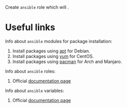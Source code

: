 Create `ansible` role which will **<what will this role do>**.

# Useful links
Info about `ansible` modules for package installation:
1. Install packages using [apt](https://docs.ansible.com/ansible/latest/modules/apt_module.html) for Debian.
2. Install packages using [yum](https://docs.ansible.com/ansible/latest/modules/yum_module.html) for CentOS.
3. Install packages using [pacman](https://docs.ansible.com/ansible/latest/modules/pacman_module.html) for Arch and Manjaro.

Info about `ansible` roles:
1. Official [documentation page](https://docs.ansible.com/ansible/latest/user_guide/playbooks_reuse_roles.html)

Info about `ansible` variables:
1. Official [documentation page](https://docs.ansible.com/ansible/latest/user_guide/playbooks_variables.html)